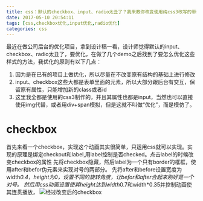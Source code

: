 ```yaml
---
title: css：默认的checkbox、input、radio太丑了？我来教你改变使用纯css3改写的带动画的默认样式
date: 2017-05-10 20:54:11
tags: [css,checkbox优化,input优化,radio优化] 
categories: css
---
```

最近在做公司后台的优化项目，拿到设计稿一看，设计师觉得默认的input、checkbox、radio太丑了，要优化，在做了几个demo之后找到了要怎么优化这些样式的方法，我优化的原则有以下几点：

 1. 因为是在已有的项目上做优化，所以尽量在不改变原有结构的基础上进行修改
 2. input、checkbox这些大都是表单里面的元素，所以大部分跟后台有交互，保留原有属性，只能增加新的class或者id
 3. 这里我全都是使用的css3制作的，并且其属性也都是input，当然也可以直接使用img代替，或者用div+span模拟，但是这就不叫做“优化”，而是模仿了。
# checkbox
首先来看一个checkbox，实现这个动画其实很简单，只运用css就可以实现。实现的原理是绑定checkout和label,用label控制是否checked。点击label的时候改变checkbox的属性
    先将checkbox隐藏，然后label为一个只有border的框框，使用after和befor伪元素来实现对号的两部分。
    先将after和before设置宽度为width*0.4，height为0，设置不同的旋转角度，让befor和after合起来刚好是一个对号。
    然后用css动画设置使其height达到width*0.7和width*0.35并控制动画使其连贯播放，
 ![经过改变后的checkbox](http://img.blog.csdn.net/20170510225117354?watermark/2/text/aHR0cDovL2Jsb2cuY3Nkbi5uZXQvc3Vuc2hpbmU5NDAzMjY=/font/5a6L5L2T/fontsize/400/fill/I0JBQkFCMA==/dissolve/70/gravity/SouthEast)